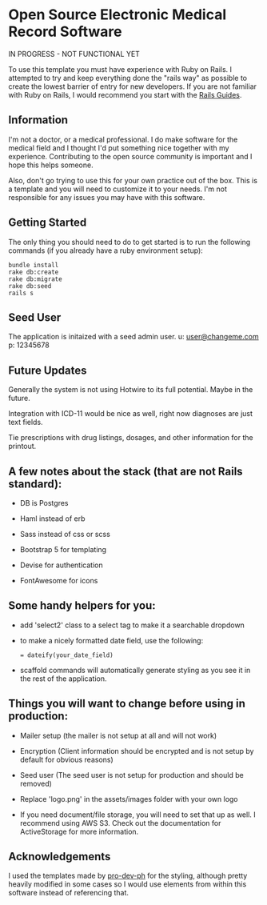 # Open Source Electronic Medical Record Software
IN PROGRESS - NOT FUNCTIONAL YET

To use this template you must have experience with Ruby on Rails. I attempted to try and keep everything done the "rails way" as possible to create the lowest barrier of entry for new developers. If you are not familiar with Ruby on Rails, I would recommend you start with the [Rails Guides](http://guides.rubyonrails.org/).

## Information

I'm not a doctor, or a medical professional. I do make software for the medical field and I thought I'd put something nice together with my experience. Contributing to the open source community is important and I hope this helps someone.

Also, don't go trying to use this for your own practice out of the box. This is a template and you will need to customize it to your needs. I'm not responsible for any issues you may have with this software.

## Getting Started

The only thing you should need to do to get started is to run the following commands (if you already have a ruby environment setup):

    bundle install
    rake db:create
    rake db:migrate
    rake db:seed
    rails s


## Seed User

The application is initaized with a seed admin user.
u: user@changeme.com
p: 12345678


## Future Updates

Generally the system is not using Hotwire to its full potential. Maybe in the future.

Integration with ICD-11 would be nice as well, right now diagnoses are just text fields.

Tie prescriptions with drug listings, dosages, and other information for the printout.


## A few notes about the stack (that are not Rails standard):

* DB is Postgres

* Haml instead of erb

* Sass instead of css or scss

* Bootstrap 5 for templating

* Devise for authentication

* FontAwesome for icons

## Some handy helpers for you:

* add 'select2' class to a select tag to make it a searchable dropdown

* to make a nicely formatted date field, use the following:

  `= dateify(your_date_field)`

* scaffold commands will automatically generate styling as you see it in the rest of the application.

## Things you will want to change before using in production:

* Mailer setup (the mailer is not setup at all and will not work)

* Encryption (Client information should be encrypted and is not setup by default for obvious reasons)

* Seed user (The seed user is not setup for production and should be removed)

* Replace 'logo.png' in the assets/images folder with your own logo

* If you need document/file storage, you will need to set that up as well. I recommend using AWS S3. Check out the documentation for ActiveStorage for more information.


## Acknowledgements

I used the templates made by [pro-dev-ph](https://github.com/pro-dev-ph/bootstrap-simple-admin-template) for the styling, although pretty heavily modified in some cases so I would use elements from within this software instead of referencing that. 
